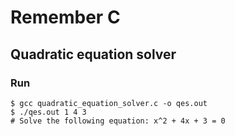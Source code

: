 # Remember C

## Quadratic equation solver

### Run

```
$ gcc quadratic_equation_solver.c -o qes.out
$ ./qes.out 1 4 3
# Solve the following equation: x^2 + 4x + 3 = 0
```
